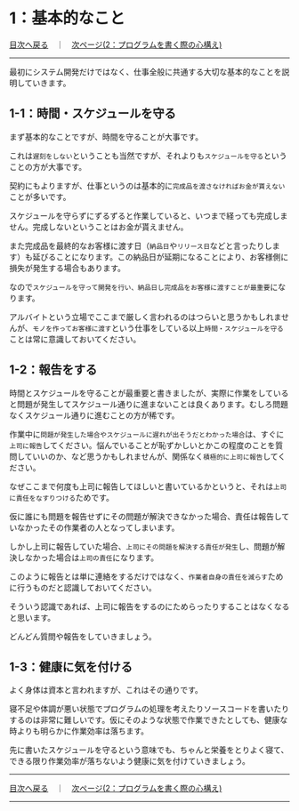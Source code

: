 # 1：基本的なこと

[目次へ戻る](./index.md)　｜　[次ページ(2：プログラムを書く際の心構え)](./2-01.md)
- - -

最初にシステム開発だけではなく、仕事全般に共通する大切な基本的なことを説明していきます。

## 1-1：時間・スケジュールを守る

まず基本的なことですが、時間を守ることが大事です。

これは`遅刻をしない`ということも当然ですが、それよりも`スケジュールを守る`ということの方が大事です。

契約にもよりますが、仕事というのは基本的に`完成品を渡さなければお金が貰えない`ことが多いです。

スケジュールを守らずにずるずると作業していると、いつまで経っても完成しません。完成しないということはお金が貰えません。

また完成品を最終的なお客様に渡す日（`納品日`や`リリース日`などと言ったりします）も延びることになります。この納品日が延期になることにより、お客様側に損失が発生する場合もあります。

なので`スケジュールを守って開発を行い、納品日し完成品をお客様に渡すことが最重要`になります。

アルバイトという立場でここまで厳しく言われるのはつらいと思うかもしれませんが、`モノを作ってお客様に渡す`という仕事をしている以上`時間・スケジュールを守る`ことは常に意識しておいてください。

## 1-2：報告をする

時間とスケジュールを守ることが最重要と書きましたが、実際に作業をしていると問題が発生してスケジュール通りに進まないことは良くあります。むしろ問題なくスケジュール通りに進むことの方が稀です。

作業中に`問題が発生した場合やスケジュールに遅れが出そうだとわかった場合`は、すぐに`上司に報告`してください。悩んでいることが恥ずかしいとかこの程度のことを質問していいのか、など思うかもしれませんが、関係なく`積極的に上司に報告`してください。

なぜここまで何度も上司に報告してほしいと書いているかというと、それは`上司に責任をなすりつける`ためです。

仮に誰にも問題を報告せずにその問題が解決できなかった場合、責任は報告していなかったその作業者の人となってしまいます。

しかし上司に報告していた場合、`上司にその問題を解決する責任が発生`し、問題が解決しなかった場合は`上司の責任`になります。

このように報告とは単に連絡をするだけではなく、`作業者自身の責任を減らす`ために行うものだと認識しておいてください。

そういう認識であれば、上司に報告をするのにためらったりすることはなくなると思います。

どんどん質問や報告をしていきましょう。

## 1-3：健康に気を付ける

よく身体は資本と言われますが、これはその通りです。

寝不足や体調が悪い状態でプログラムの処理を考えたりソースコードを書いたりするのは非常に難しいです。仮にそのような状態で作業できたとしても、健康な時よりも明らかに作業効率は落ちます。

先に書いたスケジュールを守るという意味でも、ちゃんと栄養をとりよく寝て、できる限り作業効率が落ちないよう健康に気を付けていきましょう。

- - -
[目次へ戻る](../index.md)　｜　[次ページ(2：プログラムを書く際の心構え)](./2-01.md)
- - -